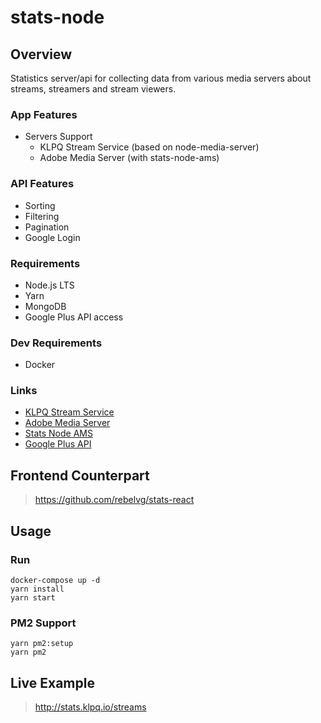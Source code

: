 # stats-node

## Overview

Statistics server/api for collecting data from various media servers about streams, streamers and stream viewers.

### App Features

- Servers Support
  - KLPQ Stream Service (based on node-media-server)
  - Adobe Media Server (with stats-node-ams)

### API Features

- Sorting
- Filtering
- Pagination
- Google Login

### Requirements

- Node.js LTS
- Yarn
- MongoDB
- Google Plus API access

### Dev Requirements

- Docker

### Links

- [KLPQ Stream Service](https://github.com/rebelvg/stream-service)
- [Adobe Media Server](http://www.adobe.com/products/adobe-media-server-family.html)
- [Stats Node AMS](https://github.com/rebelvg/stats-node-ams)
- [Google Plus API](https://console.developers.google.com/apis/library/plus.googleapis.com)

## Frontend Counterpart

> https://github.com/rebelvg/stats-react

## Usage

### Run

```
docker-compose up -d
yarn install
yarn start
```

### PM2 Support

```
yarn pm2:setup
yarn pm2
```

## Live Example

> http://stats.klpq.io/streams
